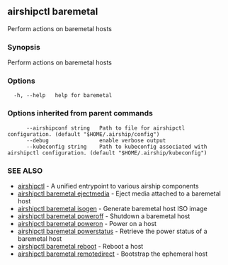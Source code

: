 ## airshipctl baremetal

Perform actions on baremetal hosts

### Synopsis

Perform actions on baremetal hosts

### Options

```
  -h, --help   help for baremetal
```

### Options inherited from parent commands

```
      --airshipconf string   Path to file for airshipctl configuration. (default "$HOME/.airship/config")
      --debug                enable verbose output
      --kubeconfig string    Path to kubeconfig associated with airshipctl configuration. (default "$HOME/.airship/kubeconfig")
```

### SEE ALSO

* [airshipctl](airshipctl.md)	 - A unified entrypoint to various airship components
* [airshipctl baremetal ejectmedia](airshipctl_baremetal_ejectmedia.md)	 - Eject media attached to a baremetal host
* [airshipctl baremetal isogen](airshipctl_baremetal_isogen.md)	 - Generate baremetal host ISO image
* [airshipctl baremetal poweroff](airshipctl_baremetal_poweroff.md)	 - Shutdown a baremetal host
* [airshipctl baremetal poweron](airshipctl_baremetal_poweron.md)	 - Power on a host
* [airshipctl baremetal powerstatus](airshipctl_baremetal_powerstatus.md)	 - Retrieve the power status of a baremetal host
* [airshipctl baremetal reboot](airshipctl_baremetal_reboot.md)	 - Reboot a host
* [airshipctl baremetal remotedirect](airshipctl_baremetal_remotedirect.md)	 - Bootstrap the ephemeral host


